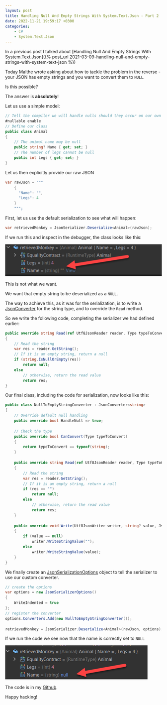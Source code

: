 ```yaml
---
layout: post
title: Handling Null And Empty Strings With System.Text.Json - Part 2
date: 2022-11-21 19:59:17 +0300
categories:
    - C#
    - System.Text.Json
---
```

In a previous post I talked about [Handling Null And Empty Strings With System.Text.Json]({% post_url 2021-03-09-handling-null-and-empty-strings-with-system-text-json %})

Today Malthe wrote asking about how to tackle the problem in the reverse - your JSON has empty strings and you want to convert them to `NULL`.

Is this possible?

The answer is **absolutely**!

Let us use a simple model:

```csharp
// Tell the compiler we will handle nulls should they occur on our own
#nullable enable
// Define our class
public class Animal
{
    // The animal name may be null
    public string? Name { get; set; }
    // The number of legs cannot be null
    public int Legs { get; set; }
}
```

Let us then explicitly provide our raw JSON

```csharp
var rawJson = """
    {
      "Name": "",
      "Legs": 4
    }
    """;
```

First, let us use the default serialization to see what will happen:

```csharp
var retrievedMonkey = JsonSerializer.Deserialize<Animal>(rawJson);
```

If we run this and inspect in the debugger, the class looks like this:

![](../images/2022/11/NullName.png)

This is not what we want.

We want that empty string to be deserialized as a `NULL`.

The way to achieve this, as it was for the serialization, is to write a [JsonConverter](https://learn.microsoft.com/en-us/dotnet/api/system.text.json.serialization.jsonconverter-1?view=net-7.0) for the string type, and to override the `Read` method.

So we write the following code, completing the serializer we had defined earlier:

```csharp
public override string Read(ref Utf8JsonReader reader, Type typeToConvert, JsonSerializerOptions options)
{
    // Read the string
    var res = reader.GetString();
    // If it is am empty string, return a null
    if (string.IsNullOrEmpty(res))
        return null;
    else
        // otherwise, return the read value
        return res;
}
```

Our final class, including the code for serialization, now looks like this:

```csharp
public class NullToEmptyStringConverter : JsonConverter<string>
{
    // Override default null handling
    public override bool HandleNull => true;

    // Check the type
    public override bool CanConvert(Type typeToConvert)
    {
        return typeToConvert == typeof(string);
    }

    public override string Read(ref Utf8JsonReader reader, Type typeToConvert, JsonSerializerOptions options)
    {
        // Read the string
        var res = reader.GetString();
        // If it is am empty string, return a null
        if (res == "")
            return null;
        else
            // otherwise, return the read value
            return res;
    }

    public override void Write(Utf8JsonWriter writer, string? value, JsonSerializerOptions options)
    {
        if (value == null)
            writer.WriteStringValue("");
        else
            writer.WriteStringValue(value);
    }
}
```

We finally create an [JsonSerializationOptions](https://learn.microsoft.com/en-us/dotnet/api/system.text.json.jsonserializeroptions?view=net-7.0) object to tell the serializer to use our custom converter.

```csharp
// create the options
var options = new JsonSerializerOptions()
{
    WriteIndented = true
};
// register the converter
options.Converters.Add(new NullToEmptyStringConverter());

retrievedMonkey = JsonSerializer.Deserialize<Animal>(rawJson, options);
```

If we run the code we see now that the name is correctly set to `NULL`

![](../images/2022/11/NullValueName.png)

The code is in my [Github](https://github.com/conradakunga/BlogCode/tree/master/2022-11-21%20-%20Deserialize%20Null%20Strings).

Happy hacking!